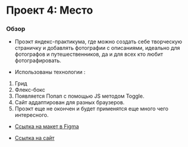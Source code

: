 # Проект 4: Место

### Обзор

* Проэкт яндекс-практикума, где можно создать себе творческую страничку и добавлять фотографии с описаниями, идеально для фотографов и путешественников, да и для всех кто любит фотографировать.

* Использованы технологии :
 1. Грид
 2. Флекс-бокс
 3. Появляется Попап с помощью JS методом Toggle.
 4. Сайт аддаптирован для разных браузеров.
 5. Проэкт еще не окончен и будет применятся еще много чего интересного.


* [Ссылка на макет в Figma](https://www.figma.com/file/StZjf8HnoeLdiXS7dYrLAh/JavaScript.-Sprint-4)

* [Ссылка на сайт]()




